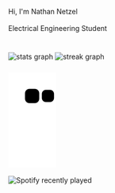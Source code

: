<p align="left">Hi, I'm Nathan Netzel<br><br>Electrical Engineering Student</p>

###

<br clear="both">

<div align="left">
  <img src="https://github-readme-stats.vercel.app/api?username=NathanNetzel&hide_title=false&hide_rank=true&show_icons=true&include_all_commits=true&count_private=true&disable_animations=false&theme=chartreuse-dark&locale=en&hide_border=false&order=1" height="150" alt="stats graph"  />
  <img src="https://streak-stats.demolab.com?user=NathanNetzel&locale=en&mode=daily&theme=chartreuse-dark&hide_border=false&border_radius=5&order=3" height="150" alt="streak graph"  />
</div>

###


###

![snake gif](https://github.com/NathanNetzel/NathanNetzel/blob/output/github-contribution-grid-snake.svg)


![Spotify recently played](https://spotify-recently-played-readme.vercel.app/api?user=1pf4lvpqm03ay0jyzrcfvg0an)
###
